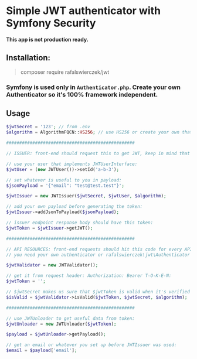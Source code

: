 # Simple JWT authenticator with Symfony Security

**This app is not production ready.**

## Installation:

> composer require rafalswierczek/jwt

### Symfony is used only in `Authenticator.php`. Create your own Authenticator so it's 100% framework independent.

## Usage

```PHP
$jwtSecret = '123'; // from .env
$algorithm = AlgorithmFQCN::HS256; // use HS256 or create your own that implements JWTUserInterface

#################################################

// ISSUER: front-end should request this to get JWT, keep in mind that $jwtUser should be taken from database:

// use your user that implements JWTUserInterface:
$jwtUser = (new JWTUser())->setId('a-b-3');

// set whatever is useful to you in payload:
$jsonPayload = '{"email": "test@test.test"}';

$jwtIssuer = new JWTIssuer($jwtSecret, $jwtUser, $algorithm);

// add your own payload before generating the token:
$jwtIssuer->addJsonToPayload($jsonPayload);

// issuer endpoint response body should have this token:
$jwtToken = $jwtIssuer->getJWT();

#################################################

// API RESOURCES: front-end requests should hit this code for every API endpoint that need to be protected by JWT:
// you need your own authenticator or rafalswierczek\jwt\Authenticator that uses code below:

$jwtValidator = new JWTValidator();

// get it from request header: Authorization: Bearer T-O-K-E-N:
$jwtToken = '';

// $jwtSecret makes us sure that $jwtToken is valid when it's verified using $algorithm:
$isValid = $jwtValidator->isValid($jwtToken, $jwtSecret, $algorithm); 

#################################################

// use JWTUnloader to get useful data from token:
$jwtUnloader = new JWTUnloader($jwtToken);

$payload = $jwtUnloader->getPayload();

// get an email or whatever you set up before JWTIssuer was used:
$email = $payload['email'];
```
